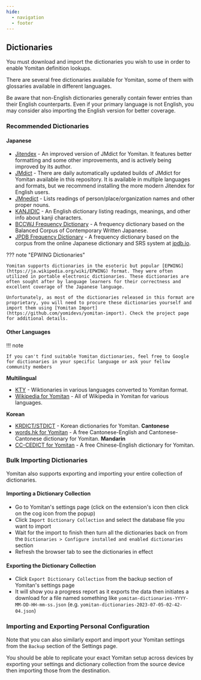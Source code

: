```yaml
---
hide:
  - navigation
  - footer
---
```



## Dictionaries

You must download and import the dictionaries you wish to use in order to enable Yomitan definition lookups.

There are several free dictionaries available for Yomitan, some of them with glossaries available in different languages.

Be aware that non-English dictionaries generally contain fewer entries than their English counterparts. Even if your primary language is not English, you may consider also importing the English version for better coverage.

### Recommended Dictionaries

#### Japanese

- [Jitendex](https://github.com/stephenmk/Jitendex) - An improved version of JMdict for Yomitan. It features better formatting and some other improvements, and is actively being improved by its author.
- [JMdict](https://github.com/yomidevs/jmdict-yomitan#jmdict-for-yomitan-1) - There are daily automatically updated builds of JMdict for Yomitan available in this repository. It is available in multiple languages and formats, but we recommend installing the more modern Jitendex for English users.
- [JMnedict](https://github.com/yomidevs/jmdict-yomitan#jmnedict-for-yomitan) - Lists readings of person/place/organization names and other proper nouns.
- [KANJIDIC](https://github.com/yomidevs/jmdict-yomitan#kanjidic-for-yomitan) - An English dictionary listing readings, meanings, and other info about kanji characters.
- [BCCWJ Frequency Dictionary](https://github.com/Kuuuube/yomitan-dictionaries?tab=readme-ov-file#bccwj-suw-luw-combined) - A frequency dictionary based on the Balanced Corpus of Contemporary Written Japanese.
- [JPDB Frequency Dictionary](https://github.com/Kuuuube/yomitan-dictionaries?tab=readme-ov-file#jpdb-v21-frequency) - A frequency dictionary based on the corpus from the online Japanese dictionary and SRS system at [jpdb.io](https://jpdb.io).

??? note "EPWING Dictionaries"

    Yomitan supports dictionaries in the esoteric but popular [EPWING](https://ja.wikipedia.org/wiki/EPWING) format. They were often utilized in portable electronic dictionaries. These dictionaries are often sought after by language learners for their correctness and excellent coverage of the Japanese language.

    Unfortunately, as most of the dictionaries released in this format are proprietary, you will need to procure these dictionaries yourself and import them using [Yomitan Import](https://github.com/yomidevs/yomitan-import). Check the project page for additional details.


#### Other Languages

!!! note

    If you can't find suitable Yomitan dictionaries, feel free to Google for dictionaries in your specific language or ask your fellow community members

**Multilingual**

  - [KTY](https://github.com/yomidevs/kaikki-to-yomitan/blob/master/downloads.md) - Wiktionaries in various languages converted to Yomitan format.
  - [Wikipedia for Yomitan](https://github.com/MarvNC/wikipedia-yomitan) - All of Wikipedia in Yomitan for various languages.

**Korean**

  - [KRDICT/STDICT](https://github.com/Lyroxide/yomitan-ko-dic/releases) - Korean dictionaries for Yomitan.
**Cantonese**
  - [words.hk for Yomitan](https://github.com/MarvNC/wordshk-yomitan) - A free Cantonese-English and Cantonese-Cantonese dictionary for Yomitan.
**Mandarin**
  - [CC-CEDICT for Yomitan](https://github.com/MarvNC/cc-cedict-yomitan) - A free Chinese-English dictionary for Yomitan.

### Bulk Importing Dictionaries

Yomitan also supports exporting and importing your entire collection of dictionaries.

#### Importing a Dictionary Collection

- Go to Yomitan's settings page (click on the extension's icon then click on the cog icon from the popup)
- Click `Import Dictionary Collection` and select the database file you want to import
- Wait for the import to finish then turn all the dictionaries back on from the `Dictionaries > Configure installed and enabled dictionaries` section
- Refresh the browser tab to see the dictionaries in effect

#### Exporting the Dictionary Collection

- Click `Export Dictionary Collection` from the backup section of Yomitan's settings page
- It will show you a progress report as it exports the data then initiates a
  download for a file named something like `yomitan-dictionaries-YYYY-MM-DD-HH-mm-ss.json`
  (e.g. `yomitan-dictionaries-2023-07-05-02-42-04.json`)

### Importing and Exporting Personal Configuration

Note that you can also similarly export and import your Yomitan settings from the `Backup` section of the Settings page.

You should be able to replicate your exact Yomitan setup across devices by exporting your settings and dictionary collection from the source device then importing those from the destination.
